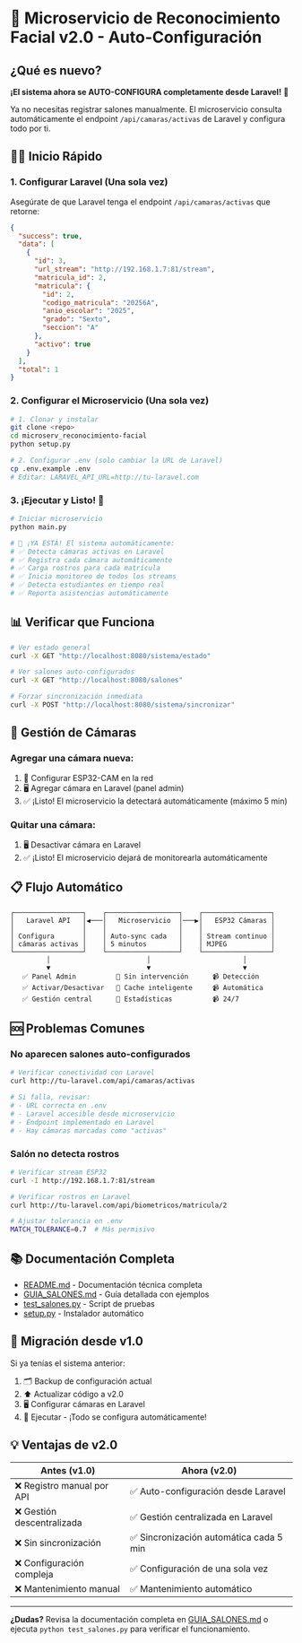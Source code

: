 # 🚀 Microservicio de Reconocimiento Facial v2.0 - Auto-Configuración

## ¿Qué es nuevo?

**¡El sistema ahora se AUTO-CONFIGURA completamente desde Laravel!** 🎉

Ya no necesitas registrar salones manualmente. El microservicio consulta automáticamente el endpoint `/api/camaras/activas` de Laravel y configura todo por ti.

## 🏃‍♂️ Inicio Rápido

### 1. Configurar Laravel (Una sola vez)

Asegúrate de que Laravel tenga el endpoint `/api/camaras/activas` que retorne:

```json
{
  "success": true,
  "data": [
    {
      "id": 3,
      "url_stream": "http://192.168.1.7:81/stream",
      "matricula_id": 2,
      "matricula": {
        "id": 2,
        "codigo_matricula": "20256A",
        "anio_escolar": "2025",
        "grado": "Sexto",
        "seccion": "A"
      },
      "activo": true
    }
  ],
  "total": 1
}
```

### 2. Configurar el Microservicio (Una sola vez)

```bash
# 1. Clonar y instalar
git clone <repo>
cd microserv_reconocimiento-facial
python setup.py

# 2. Configurar .env (solo cambiar la URL de Laravel)
cp .env.example .env
# Editar: LARAVEL_API_URL=http://tu-laravel.com
```

### 3. ¡Ejecutar y Listo! 🎉

```bash
# Iniciar microservicio
python main.py

# 🚀 ¡YA ESTÁ! El sistema automáticamente:
# ✅ Detecta cámaras activas en Laravel
# ✅ Registra cada cámara automáticamente
# ✅ Carga rostros para cada matrícula
# ✅ Inicia monitoreo de todos los streams
# ✅ Detecta estudiantes en tiempo real
# ✅ Reporta asistencias automáticamente
```

## 📊 Verificar que Funciona

```bash
# Ver estado general
curl -X GET "http://localhost:8080/sistema/estado"

# Ver salones auto-configurados  
curl -X GET "http://localhost:8080/salones"

# Forzar sincronización inmediata
curl -X POST "http://localhost:8080/sistema/sincronizar"
```

## 🔧 Gestión de Cámaras

### Agregar una cámara nueva:
1. 📱 Configurar ESP32-CAM en la red
2. 🖥️ Agregar cámara en Laravel (panel admin)
3. ✅ ¡Listo! El microservicio la detectará automáticamente (máximo 5 min)

### Quitar una cámara:
1. 🖥️ Desactivar cámara en Laravel
2. ✅ ¡Listo! El microservicio dejará de monitorearla automáticamente

## 📋 Flujo Automático

```
┌─────────────────┐    ┌──────────────────┐    ┌─────────────────┐
│   Laravel API   │◀───│   Microservicio  │───▶│   ESP32 Cámaras │
│                 │    │                  │    │                 │
│ Configura       │    │ Auto-sync cada   │    │ Stream continuo │
│ cámaras activas │    │ 5 minutos        │    │ MJPEG           │
└─────────────────┘    └──────────────────┘    └─────────────────┘
         │                        │                       │
         ▼                        ▼                       ▼
   ✅ Panel Admin          🔄 Sin intervención      📹 Detección
   ✅ Activar/Desactivar   🔄 Cache inteligente     📹 Automática
   ✅ Gestión central      🔄 Estadísticas          📹 24/7
```

## 🆘 Problemas Comunes

### No aparecen salones auto-configurados
```bash
# Verificar conectividad con Laravel
curl http://tu-laravel.com/api/camaras/activas

# Si falla, revisar:
# - URL correcta en .env
# - Laravel accesible desde microservicio
# - Endpoint implementado en Laravel
# - Hay cámaras marcadas como "activas"
```

### Salón no detecta rostros
```bash
# Verificar stream ESP32
curl -I http://192.168.1.7:81/stream

# Verificar rostros en Laravel
curl http://tu-laravel.com/api/biometricos/matricula/2

# Ajustar tolerancia en .env
MATCH_TOLERANCE=0.7  # Más permisivo
```

## 📚 Documentación Completa

- [README.md](README.md) - Documentación técnica completa
- [GUIA_SALONES.md](GUIA_SALONES.md) - Guía detallada con ejemplos
- [test_salones.py](test_salones.py) - Script de pruebas
- [setup.py](setup.py) - Instalador automático

## 🔄 Migración desde v1.0

Si ya tenías el sistema anterior:
1. 🗂️ Backup de configuración actual
2. ⬆️ Actualizar código a v2.0
3. 🖥️ Configurar cámaras en Laravel
4. 🚀 Ejecutar - ¡Todo se configura automáticamente!

## 💡 Ventajas de v2.0

| Antes (v1.0) | Ahora (v2.0) |
|---------------|--------------|
| ❌ Registro manual por API | ✅ Auto-configuración desde Laravel |
| ❌ Gestión descentralizada | ✅ Gestión centralizada en Laravel |
| ❌ Sin sincronización | ✅ Sincronización automática cada 5 min |
| ❌ Configuración compleja | ✅ Configuración de una sola vez |
| ❌ Mantenimiento manual | ✅ Mantenimiento automático |

---

**¿Dudas?** Revisa la documentación completa en [GUIA_SALONES.md](GUIA_SALONES.md) o ejecuta `python test_salones.py` para verificar el funcionamiento.
